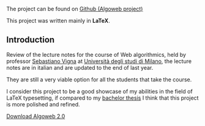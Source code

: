 The project can be found on <a href="https://github.com/S3gmentati0nFault/Algoweb">Github (Algoweb project)</a>

This project was written mainly in **LaTeX**.

<h2>Introduction</h2>
Review of the lecture notes for the course of Web algorithmics, held by professor <a href="https://vigna.di.unimi.it/">Sebastiano Vigna</a> at <a href="https://s3gmentati0nfault.github.io/me/unimi/">Università degli studi di Milano</a>, the lecture notes are in italian and are updated to the end of last year.

They are still a very viable option for all the students that take the course.

I consider this project to be a good showcase of my abilities in the field of LaTeX typesetting, if compared to my <a href="https://s3gmentati0nfault.github.io/bachelor/readme/">bachelor thesis</a> I think that this project is more polished and refined.

<a href="https://github.com/S3gmentati0nFault/Algoweb/releases/download/versione_2.0/Algoweb.pdf">Download Algoweb 2.0</a>
